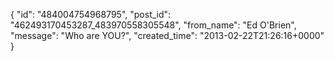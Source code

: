  {
   "id": "484004754968795",
   "post_id": "462493170453287_483970558305548",
   "from_name": "Ed O'Brien",
   "message": "Who are YOU?",
   "created_time": "2013-02-22T21:26:16+0000"
 }
